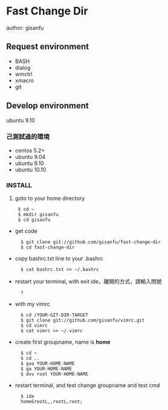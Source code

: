 # Fast Change Dir #

author: gisanfu

## Request environment

- BASH
- dialog
- wmctrl
- xmacro
- git

## Develop environment

ubuntu 9.10

### 己測試過的環境

- centos 5.2+ 
- ubuntu 9.04 
- ubuntu 9.10 
- ubuntu 10.10 

### INSTALL

1. goto to your home directory

		$ cd ~
		$ mkdir gisanfu
		$ cd gisanfu

- get code

		$ git clone git://github.com/gisanfu/fast-change-dir
		$ cd fast-change-dir

- copy bashrc.txt line to your .bashrc

		$ cat bashrc.txt >> ~/.bashrc

- restart your terminal, with exit ide，離開的方式，請輸入問號

		?

- with my vimrc

		$ cd /YOUR-GIT-DIR-TARGET
		$ git clone git://github.com/gisanfu/vimrc.git
		$ cd vimrc
		$ cat vimrc >> ~/.vimrc

- create first groupname, name is **home**

		$ cd ~
		$ cd ..
		$ gaa YOUR-HOME-NAME
		$ ga YOUR-HOME-NAME
		$ dvv root YOUR-HOME-NAME

- restart terminal, and test change groupname and test cmd

		$ ide
		homeGrootL,,rootL,root;
